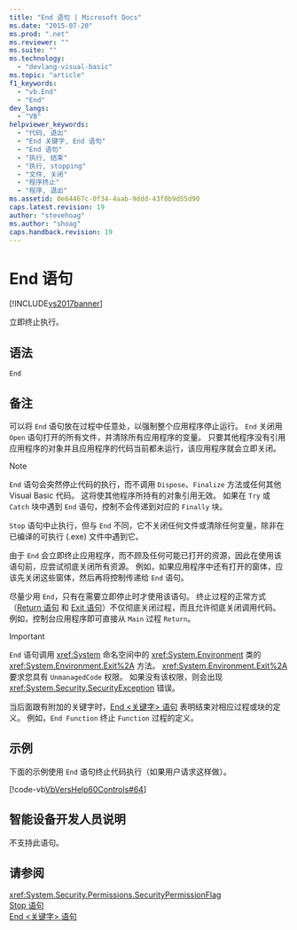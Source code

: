 ```yaml
---
title: "End 语句 | Microsoft Docs"
ms.date: "2015-07-20"
ms.prod: ".net"
ms.reviewer: ""
ms.suite: ""
ms.technology: 
  - "devlang-visual-basic"
ms.topic: "article"
f1_keywords: 
  - "vb.End"
  - "End"
dev_langs: 
  - "VB"
helpviewer_keywords: 
  - "代码, 退出"
  - "End 关键字, End 语句"
  - "End 语句"
  - "执行, 结束"
  - "执行, stopping"
  - "文件, 关闭"
  - "程序终止"
  - "程序, 退出"
ms.assetid: 0e64467c-0f34-4aab-9ddd-43f8b9d55d90
caps.latest.revision: 19
author: "stevehoag"
ms.author: "shoag"
caps.handback.revision: 19
---
```

# End 语句
[!INCLUDE[vs2017banner](../../../visual-basic/includes/vs2017banner.md)]

立即终止执行。  
  
## 语法  
  
```  
End  
```  
  
## 备注  
 可以将 `End` 语句放在过程中任意处，以强制整个应用程序停止运行。  `End` 关闭用 `Open` 语句打开的所有文件，并清除所有应用程序的变量。  只要其他程序没有引用应用程序的对象并且应用程序的代码当前都未运行，该应用程序就会立即关闭。  
  
> [!NOTE]
>  `End` 语句会突然停止代码的执行，而不调用 `Dispose`、`Finalize` 方法或任何其他 Visual Basic 代码。  这将使其他程序所持有的对象引用无效。  如果在 `Try` 或 `Catch` 块中遇到 `End` 语句，控制不会传递到对应的 `Finally` 块。  
  
 `Stop` 语句中止执行，但与 `End` 不同，它不关闭任何文件或清除任何变量，除非在已编译的可执行 \(.exe\) 文件中遇到它。  
  
 由于 `End` 会立即终止应用程序，而不顾及任何可能已打开的资源，因此在使用该语句前，应尝试彻底关闭所有资源。  例如，如果应用程序中还有打开的窗体，应该先关闭这些窗体，然后再将控制传递给 `End` 语句。  
  
 尽量少用 `End`，只有在需要立即停止时才使用该语句。  终止过程的正常方式（[Return 语句](../../../visual-basic/language-reference/statements/return-statement.md) 和 [Exit 语句](../../../visual-basic/language-reference/statements/exit-statement.md)）不仅彻底关闭过程，而且允许彻底关闭调用代码。  例如，控制台应用程序即可直接从 `Main` 过程 `Return`。  
  
> [!IMPORTANT]
>  `End` 语句调用 <xref:System> 命名空间中的 <xref:System.Environment> 类的 <xref:System.Environment.Exit%2A> 方法。  <xref:System.Environment.Exit%2A> 要求您具有 `UnmanagedCode` 权限。  如果没有该权限，则会出现 <xref:System.Security.SecurityException> 错误。  
  
 当后面跟有附加的关键字时，[End \<关键字\> 语句](../../../visual-basic/language-reference/statements/end-keyword-statement.md) 表明结束对相应过程或块的定义。  例如，`End Function` 终止 `Function` 过程的定义。  
  
## 示例  
 下面的示例使用 `End` 语句终止代码执行（如果用户请求这样做）。  
  
 [!code-vb[VbVersHelp60Controls#64](../../../visual-basic/language-reference/statements/codesnippet/VisualBasic/end-statement_1.vb)]  
  
## 智能设备开发人员说明  
 不支持此语句。  
  
## 请参阅  
 <xref:System.Security.Permissions.SecurityPermissionFlag>   
 [Stop 语句](../../../visual-basic/language-reference/statements/stop-statement.md)   
 [End \<关键字\> 语句](../../../visual-basic/language-reference/statements/end-keyword-statement.md)